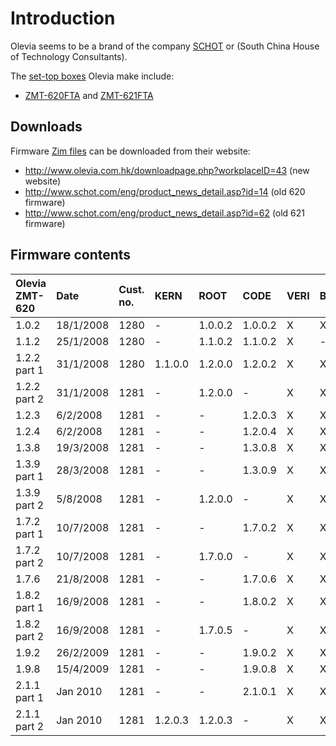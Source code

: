 # Introduction #

Olevia seems to be a brand of the company [SCHOT](SCHOT.md) or (South China House of Technology Consultants).

The [set-top boxes](SetTopBox.md) Olevia make include:
  * [ZMT-620FTA](ZMT620.md) and [ZMT-621FTA](ZMT640.md)

## Downloads ##
Firmware [Zim files](ZimFile.md) can be downloaded from their website:
  * http://www.olevia.com.hk/downloadpage.php?workplaceID=43 (new website)
  * http://www.schot.com/eng/product_news_detail.asp?id=14 (old 620 firmware)
  * http://www.schot.com/eng/product_news_detail.asp?id=62 (old 621 firmware)

## Firmware contents ##
| **Olevia ZMT-620** | **Date** | **Cust. no.** | **KERN** | **ROOT** | **CODE** | **VERI** | **BOXI** |
|:-------------------|:---------|:--------------|:---------|:---------|:---------|:---------|:---------|
| 1.0.2 | 18/1/2008 | 1280 | - | 1.0.0.2 | 1.0.0.2 | X | X |
| 1.1.2 | 25/1/2008 | 1280 | - | 1.1.0.2 | 1.1.0.2 | X | - |
| 1.2.2 part 1 | 31/1/2008 | 1280 | 1.1.0.0 | 1.2.0.0 | 1.2.0.2 | X | X |
| 1.2.2 part 2 | 31/1/2008 | 1281 | - | 1.2.0.0 | - | X | X |
| 1.2.3 | 6/2/2008 | 1281 | - | - | 1.2.0.3 | X | X |
| 1.2.4 | 6/2/2008 | 1281 | - | - | 1.2.0.4 | X | X |
| 1.3.8 | 19/3/2008 | 1281 | - | - | 1.3.0.8 | X | X |
| 1.3.9 part 1 | 28/3/2008 | 1281 | - | - | 1.3.0.9 | X | X |
| 1.3.9 part 2 | 5/8/2008 | 1281 | - | 1.2.0.0 | - | X | X |
| 1.7.2 part 1 | 10/7/2008 | 1281 | - | - | 1.7.0.2 | X | X |
| 1.7.2 part 2 | 10/7/2008 | 1281 | - | 1.7.0.0 | - | X | X |
| 1.7.6 | 21/8/2008 | 1281 | - | - | 1.7.0.6 | X | X |
| 1.8.2 part 1 | 16/9/2008 | 1281 | - | - | 1.8.0.2 | X | X |
| 1.8.2 part 2 | 16/9/2008 | 1281 | - | 1.7.0.5 | - | X | X |
| 1.9.2 | 26/2/2009 | 1281 | - | - | 1.9.0.2 | X | X |
| 1.9.8 | 15/4/2009 | 1281 | - | - | 1.9.0.8 | X | X |
| 2.1.1 part 1 | Jan 2010 | 1281 | - | - | 2.1.0.1 | X | X |
| 2.1.1 part 2 | Jan 2010 | 1281 | 1.2.0.3 | 1.2.0.3 | - | X | X |